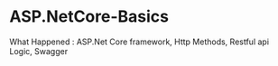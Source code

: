 # ASP.NetCore-Basics


What Happened : 
                ASP.Net Core framework, Http Methods, Restful api Logic, Swagger